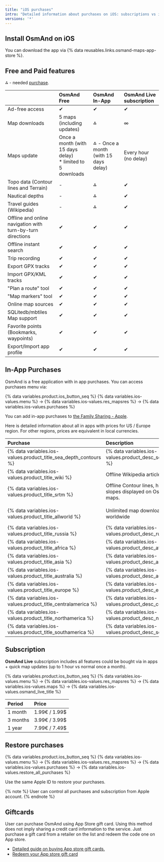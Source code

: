 ```yaml
---
title: "iOS purchases"
intro: "Detailed information about purchases on iOS: subscriptions vs in app, prices, paid features."
versions: '*'
---
```


## Install OsmAnd on iOS

You can download the app via {% data reusables.links.osmand-maps-app-store %}.


## Free and Paid features

⁂ - needed [purchase](#prices).

|    | OsmAnd Free   | OsmAnd In-App | OsmAnd Live subscription |
| :------------- | :------------- | :------------- | :------------- |
| Ad-free access | ✔ | ✔ | ✔ |
| Map downloads |  5 maps (including updates) | ⁂ | ∞ |
| Maps update |  Once a month (with 15 days delay) <br> * limited to 5 downloads |  ⁂ - Once a month (with 15 days delay) | Every hour (no delay) |
| Topo data (Contour lines and Terrain) | - | ⁂ | ✔ |
| Nautical depths | - | ⁂ | ✔ |
| Travel guides (Wikipedia) | - | ⁂ | ✔ |
| Offline and online navigation with turn-by-turn directions | ✔ | ✔ | ✔ |
| Offline instant search | ✔ | ✔ | ✔ |
| Trip recording | ✔ | ✔ | ✔ |
| Export GPX tracks | ✔ | ✔ | ✔ |
| Import GPX/KML tracks | ✔ | ✔ | ✔ |
| "Plan a route" tool | ✔ | ✔ | ✔ |
| "Map markers" tool | ✔ | ✔ | ✔ |
| Online map sources | ✔ | ✔ | ✔ |
| SQLitedb/mbtiles Map support | ✔ | ✔ | ✔ |
| Favorite points (Bookmarks, waypoints) | ✔ | ✔ | ✔ |
| Export/Import app profile | ✔ | ✔ | ✔ |

## In-App Purchases

OsmAnd is a free application with in app purchases. You can access purchases menu via:

{% data variables.product.ios_button_seq %} {% data variables.ios-values.menu %} → {% data variables.ios-values.res_mapsres %} → {% data variables.ios-values.purchases %}

You can add in-app purchases to [the Family Sharing - Apple](https://support.apple.com/en-us/HT201088).

Here is detailed information about all in apps with prices for US / Europe region. For other regions, prices are equivalent in local currencies.

|  Purchase  | Description   | Price |
| :------------- | :------------- | :------------- |
| {% data variables.ios-values.product_title_sea_depth_contours %} | {% data variables.ios-values.product_desc_sea_depth_contours %} | 2.29€ / 1.99$   |
| {% data variables.ios-values.product_title_wiki %} | Offline Wikipedia articles on the map | 0€ / 0$  |
| {% data variables.ios-values.product_title_srtm %} | Offline Contour lines, hillshade and slopes displayed on OsmAnd offline maps. | 5.49€ / 4.99$  |
| | | 
| {% data variables.ios-values.product_title_allworld %} | Unlimited map downloads & updates worldwide | 12.99€ / 11.99$  |
| {% data variables.ios-values.product_title_russia %} | {% data variables.ios-values.product_desc_russia %} | 5.49€  / 4.99$ |
| {% data variables.ios-values.product_title_africa %} | {% data variables.ios-values.product_desc_africa %} | 5.49€ / 4.99$ |
| {% data variables.ios-values.product_title_asia %} | {% data variables.ios-values.product_desc_asia %} | 5.49€ / 4.99$ |
| {% data variables.ios-values.product_title_australia %} | {% data variables.ios-values.product_desc_australia %} | 5.49€ / 4.99$  |
| {% data variables.ios-values.product_title_europe %} | {% data variables.ios-values.product_desc_europe %} | 6.99€ / 5.99$ |
| {% data variables.ios-values.product_title_centralamerica %} | {% data variables.ios-values.product_desc_centralamerica %} | 5.49€ / 4.99$  |
| {% data variables.ios-values.product_title_northamerica %} | {% data variables.ios-values.product_desc_northamerica %} | 6.99€  / 5.99$ |
| {% data variables.ios-values.product_title_southamerica %} | {% data variables.ios-values.product_desc_southamerica %} | 5.49€ / 4.99$ |

## Subscription
**OsmAnd Live** subscription includes all features could be bought via in apps + quick map updates (up to 1 hour vs normal once a month).

{% data variables.product.ios_button_seq %} {% data variables.ios-values.menu %} → {% data variables.ios-values.res_mapsres %} → {% data variables.ios-values.maps %} → {% data variables.ios-values.osmand_live_title %}

|  Period  | Price |
| :------------- | :------------- |
| 1 month | 1.99€  / 1.99$ |
| 3 months | 3.99€ / 3.99$  |
| 1 year |  7.99€ / 7.49$ |


## Restore purchases

{% data variables.product.ios_button_seq %} {% data variables.ios-values.menu %} → {% data variables.ios-values.res_mapsres %} → {% data variables.ios-values.purchases %} → {% data variables.ios-values.restore_all_purchases %}

Use the same Apple ID to restore your purchases.

{% note %}
User can control all purchases and subscription from Apple account.
{% endnote %}


## Giftcards

User can purchase OsmAnd using App Store gift card. Using this method does not imply sharing a credit card information to the service. Just purchase a gift card from a retailer on the list and redeem the code one on App store.
- [Detailed guide on buying App store gift cards.](https://www.apple.com/shop/gift-cards)
- [Redeem your App store gift card](https://support.apple.com/en-gb/HT201209)
